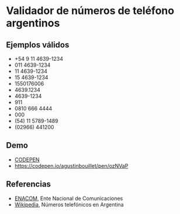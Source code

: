 # Validador de números de teléfono argentinos

## Ejemplos válidos
- +54 9 11 4639-1234
- 011 4639-1234
- 11 4639-1234
- 15 4639-1234
- 1550176006
- 4639.1234
- 4639-1234
- 911
- 0810 666 4444
- 000
- (54) 11 5789-1489
- (02966) 441200

## Demo
- [CODEPEN](http://codepen.io)
- https://codepen.io/agustinbouillet/pen/ozNVaP

## Referencias
- [ENACOM](http://www.enacom.gob.ar), Ente Nacional de Comunicaciones
- [Wikipedia](https://es.wikipedia.org/wiki/Números_telefónicos_en_Argentina), Números telefónicos en Argentina